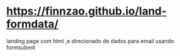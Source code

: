 # https://finnzao.github.io/land-formdata/
landing page com html ,e direcionado de dados para email  usando formsubmit
